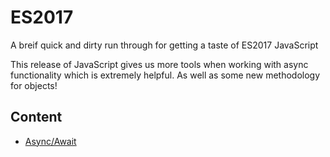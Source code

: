 # ES2017
A breif quick and dirty run through for getting a taste of ES2017 JavaScript

This release of JavaScript gives us more tools when working with async functionality which is extremely helpful. As well as some new methodology for objects!

## Content

- [Async/Await](https://github.com/dusty-learning/ES2017/tree/master/async-await)
